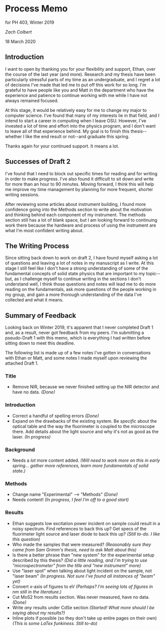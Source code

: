 # Process Memo
for PH 403, Winter 2019

_Zach Colbert_

18 March 2020

## Introduction
I want to open by thanking you for your flexibility and support, Ethan, over the course of the last year (and more). Research and my thesis have been particularly stressful parts of my time as an undergraduate, and I regret a lot of decisions I've made that led me to put off this work for so long. I'm grateful to have people like you and Matt in the department who have the experience and patience to continue working with me while I have not always remained focused.

At this stage, it would be relatively easy for me to change my major to computer science. I've found that many of my interests lie in that field, and I intend to start a career in computing when I leave OSU. However, I've invested a lot of time and effort into the physics program, and I don't want to leave all of that experience behind. My goal is to finish this thesis--whether I like the end result or not--and graduate this spring.

Thanks again for your continued support. It means a lot.

## Successes of Draft 2
I've found that I need to block out specific times for reading and for writing in order to make progress. I've also found it difficult to sit down and write for more than an hour to 90 minutes. Moving forward, I think this will help me improve my time management by planning for more frequent, shorter writing sessions.

After reviewing some articles about instrument building, I found more confidence going into the Methods section to write about the motivation and thinking behind each component of my instrument. The methods section still has a lot of blank space, but I am looking forward to continuing work there because the hardware and process of using the instrument are what I'm most confident writing about.

## The Writing Process
Since sitting back down to work on draft 2, I have found myself asking a lot of questions and leaving a lot of notes in my manuscript as I write. At this stage I still feel like I don't have a strong understanding of some of the fundamental concepts of solid state physics that are important to my topic--but, as I challenge myself to continue writing in the sections I don't understand well, I think those questions and notes will lead me to do more reading on the fundamentals, ask more questions of the people working in my group, and gain a more thorough understanding of the data I've collected and what it means.

## Summary of Feedback
Looking back on Winter 2019, it's apparent that I never completed Draft 1 and, as a result, never got feedback from my peers. I'm submitting a pseudo-Draft 1 with this memo, which is everything I had written before sitting down to meet this deadline. 

The following list is made up of a few notes I've gotten in conversations with Ethan or Matt, and some notes I made myself upon reviewing the attached Draft 1.

### Title
+ Remove NIR, because we never finished setting up the NIR detector and have no data. _(Done)_

### Introduction
+ Correct a handful of spelling errors _(Done)_
+ Expand on the drawbacks of the existing system. Be _specific_ about the optical table and the way the fluorimeter is coupled to the microscope there. Add details about the light source and why it's not as good as the laser. _(In progress)_

### Background
+ Needs a _lot_ more content added. _(Will need to work more on this in early spring... gather more references, learn more fundamentals of solid state.)_

### Methods
+ Change name "Experimental" --> "Methods" _(Done)_
+ Needs content! _(In progress, I feel I'm off to a good start)_

### Results
+ Ethan suggests low excitation power incident on sample could result in a noisy spectrum. Find references to back this up? Get specs of the fluorimeter light source and laser diode to back this up? _(Still to-do. I like this question)_
+ Who made the samples that were measured? _(Reasonably sure they came from Sam Grimm's thesis, need to ask Matt about this)_
+ Is there a better phrase than "new system" for the experimental setup described by this thesis? _(Did a little reading, and I'm trying to use "microspectrometer" from the title and "new instrument" more)_
+ Use "laser spot" when talking about light incident on the sample, not "laser beam" _(In progress. Not sure I've found all instances of "beam" yet)_
+ Convert x-axis of figures to eV _(Perhaps? I'm seeing lots of figures in nm still in the literature.)_
+ Cut MoS2 from results section. Was never measured, have no data. _(Done)_
+ Write _any_ results under CdSe section _(Started! What more should I be saying about my results?)_
+ Inline plots if possible (so they don't take up entire pages on their own) _(This is some LaTex funkiness. Still to-do)_

